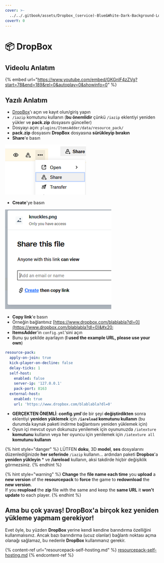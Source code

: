 ```yaml
---
cover: >-
  ../../.gitbook/assets/Dropbox_(service)-Blue&White-Dark-Background-Logo.wine.svg
coverY: 0
---
```


# 📦 DropBox

## Videolu Anlatım

{% embed url="https://www.youtube.com/embed/GKGnlF4zZVg?start=78&end=189&rel=0&autoplay=0&showinfo=0" %}

## Yazılı Anlatım

* [DropBox](https://dropbox.com/)'ı açın ve kayıt olun/giriş yapın
* `/iazip` komutunu kullanın (**bu önemlidir** çünkü `/iazip` eklentiyi yeniden yükler ve **pack.zip** dosyasını günceller)
* Dosyayı açın: `plugins/ItemsAdder/data/resource_pack/`
* **pack.zip** dosyasını **DropBox** dosyasına **sürükleyip bırakın**
* **Share**'e basın

![](<../../.gitbook/assets/immagine (20).png>)

* **Create**'ye basın

![](<../../.gitbook/assets/immagine (21).png>)

* **Copy link**'e basın
* Örneğin bağlantınız [https://www.dropbox.com/blablabla?dl=0](https://www.dropbox.com/blablabla?dl=0)&#x20;
* **ItemsAdder**'in `config.yml`'sini açın
* Bunu şu şekilde ayarlayın (**I used the example URL, please use your own**)

```yaml
resource-pack:
  apply-on-join: true
  kick-player-on-decline: false
  delay-ticks: 1
  self-host:
    enabled: false
    server-ip: '127.0.0.1'
    pack-port: 8163
  external-host:
    enabled: true
    url: 'https://www.dropbox.com/blablabla?dl=0'
```

* **GERÇEKTEN ÖNEMLİ**: **config.yml**'de bir şeyi **değiştirdikten** sonra eklentiyi **yeniden yüklemek** için **`/iareload` komutunu kullanın** (bu durumda kaynak paketi indirme bağlantısını yeniden yüklemek için)
* Oyun içi mevcut oyun dokunuzu yenilemek için oyununuzda `/iatexture` **komutunu** kullanın veya her oyuncu için yenilemek için `/iatexture all` **komutunu kullanın**

{% hint style="danger" %}
LÜTFEN **doku**, 3D **model**, **ses** dosyalarını düzenlediğinizde **her seferinde** `/iazip` kullanın... ardından paketi **Dropbox**'a **yeniden yükleyin** * ve **/iareload** kullanın, aksi takdirde hiçbir değişiklik görmezsiniz.
{% endhint %}

{% hint style="warning" %}
**Change** the **file name each time** you **upload** a **new version** of the **resourcepack** to **force** the game to **redownload** the **new version**.\
If you **reupload** the **zip** file with the same and keep the **same URL** it **won't update** to each player.
{% endhint %}

## Ama bu çok yavaş! DropBox'a birçok kez yeniden yükleme yapmam gerekiyor!

Evet öyle, bu yüzden **DropBox** yerine kendi kendine barındırma özelliğini kullanmalısınız. Ancak bazı barındırma (ucuz olanlar) bağlantı noktası açma olanağı sağlamaz, bu nedenle **DropBox** kullanmanız gerekir.

{% content-ref url="resourcepack-self-hosting.md" %}
[resourcepack-self-hosting.md](resourcepack-self-hosting.md)
{% endcontent-ref %}
